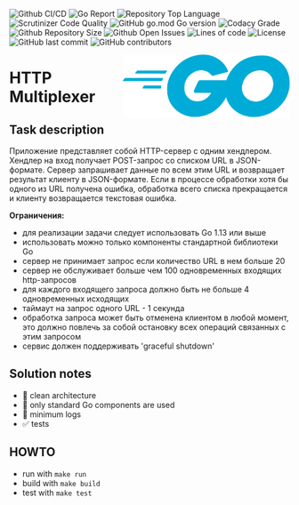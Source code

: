 ![Github CI/CD](https://img.shields.io/github/workflow/status/DeOne4eg/http-multiplexer/Go)
![Go Report](https://goreportcard.com/badge/github.com/DeOne4eg/http-multiplexer?kill_cache=1)
![Repository Top Language](https://img.shields.io/github/languages/top/DeOne4eg/http-multiplexer)
![Scrutinizer Code Quality](https://img.shields.io/scrutinizer/quality/g/DeOne4eg/http-multiplexer/master)
![GitHub go.mod Go version](https://img.shields.io/github/go-mod/go-version/DeOne4eg/http-multiplexer)
![Codacy Grade](https://img.shields.io/codacy/grade/c9467ed47e064b1981e53862d0286d65)
![Github Repository Size](https://img.shields.io/github/repo-size/DeOne4eg/http-multiplexer)
![Github Open Issues](https://img.shields.io/github/issues/DeOne4eg/http-multiplexer)
![Lines of code](https://img.shields.io/tokei/lines/github/DeOne4eg/http-multiplexer)
![License](https://img.shields.io/badge/license-MIT-green)
![GitHub last commit](https://img.shields.io/github/last-commit/DeOne4eg/http-multiplexer)
![GitHub contributors](https://img.shields.io/github/contributors/DeOne4eg/http-multiplexer)

<img align="right" width="300px" src="./images/go.png">

# HTTP Multiplexer

## Task description

Приложение представляет собой HTTP-сервер с одним хендлером. Хендлер на вход получает POST-запрос со списком URL в JSON-формате. Сервер запрашивает данные по всем этим URL и возвращает результат клиенту в JSON-формате. Если в процессе обработки хотя бы одного из URL получена ошибка, обработка всего списка прекращается и клиенту возвращается текстовая ошибка.

**Ограничения:**
+ для реализации задачи следует использовать Go 1.13 или выше
+ использовать можно только компоненты стандартной библиотеки Go
+ сервер не принимает запрос если количество URL в нем больше 20
+ сервер не обслуживает больше чем 100 одновременных входящих http-запросов
+ для каждого входящего запроса должно быть не больше 4 одновременных исходящих
+ таймаут на запрос одного URL - 1 секунда
+ обработка запроса может быть отменена клиентом в любой момент, это должно повлечь за собой остановку всех операций связанных с этим запросом
+ сервис должен поддерживать 'graceful shutdown'

## Solution notes
+ 🔱 clean architecture
+ 📖 only standard Go components are used
+ 📝 minimum logs
+ ✅ tests

## HOWTO
+ run with `make run`
+ build with `make build`
+ test with `make test`